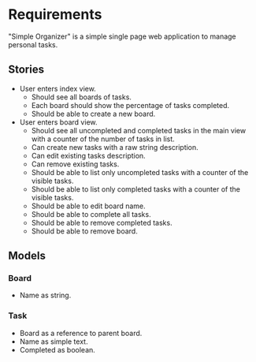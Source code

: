 # Requirements

"Simple Organizer" is a simple single page web application to manage personal tasks.

## Stories

- User enters index view.
  - Should see all boards of tasks.
  - Each board should show the percentage of tasks completed.
  - Should be able to create a new board.
- User enters board view.
  - Should see all uncompleted and completed tasks in the main view
    with a counter of the number of tasks in list.
  - Can create new tasks with a raw string description.
  - Can edit existing tasks description.
  - Can remove existing tasks.
  - Should be able to list only uncompleted tasks with a counter of
    the visible tasks.
  - Should be able to list only completed tasks with a counter of
    the visible tasks.
  - Should be able to edit board name.
  - Should be able to complete all tasks.
  - Should be able to remove completed tasks.
  - Should be able to remove board.

## Models

### Board

- Name as string.

### Task

- Board as a reference to parent board.
- Name as simple text.
- Completed as boolean.
